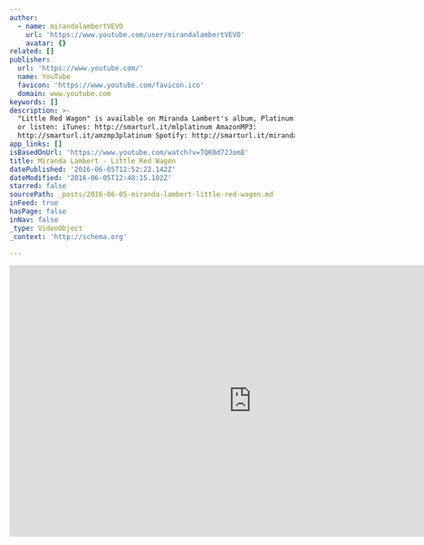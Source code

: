 ```yaml
---
author:
  - name: mirandalambertVEVO
    url: 'https://www.youtube.com/user/mirandalambertVEVO'
    avatar: {}
related: []
publisher:
  url: 'https://www.youtube.com/'
  name: YouTube
  favicon: 'https://www.youtube.com/favicon.ico'
  domain: www.youtube.com
keywords: []
description: >-
  "Little Red Wagon" is available on Miranda Lambert's album, Platinum. Download
  or listen: iTunes: http://smarturl.it/mlplatinum AmazonMP3:
  http://smarturl.it/amzmp3platinum Spotify: http://smarturl.it/mirandaspotify
app_links: []
isBasedOnUrl: 'https://www.youtube.com/watch?v=TQK0d72Jom8'
title: Miranda Lambert - Little Red Wagon
datePublished: '2016-06-05T12:52:22.142Z'
dateModified: '2016-06-05T12:48:15.102Z'
starred: false
sourcePath: _posts/2016-06-05-miranda-lambert-little-red-wagon.md
inFeed: true
hasPage: false
inNav: false
_type: VideoObject
_context: 'http://schema.org'

---
```

<iframe src="https://cdn.embedly.com/widgets/media.html?src=https%3A%2F%2Fwww.youtube.com%2Fembed%2FTQK0d72Jom8%3Ffeature%3Doembed&amp;url=http%3A%2F%2Fwww.youtube.com%2Fwatch%3Fv%3DTQK0d72Jom8&amp;image=https%3A%2F%2Fi.ytimg.com%2Fvi%2FTQK0d72Jom8%2Fhqdefault.jpg&amp;key=b7d04c9b404c499eba89ee7072e1c4f7&amp;type=text%2Fhtml&amp;schema=youtube" width="854" height="480" scrolling="no" frameborder="0" allowfullscreen="" style=""></iframe>